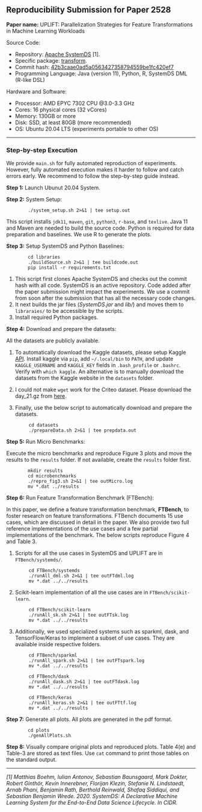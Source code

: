 ## Reproducibility Submission for Paper 2528

**Paper name:** UPLIFT: Parallelization Strategies for Feature Transformations
in Machine Learning Workloads

Source Code:
 - Repository: [Apache SystemDS](https://github.com/apache/systemds) [1]. 
 - Specific package: [transform](https://github.com/apache/systemds/tree/main/src/main/java/org/apache/sysds/runtime/transform).
 - Commit hash: [42b3caae0ad5a0563427358794559be1fc420ef7](https://github.com/apache/systemds/commit/42b3caae0ad5a0563427358794559be1fc420ef7)
 - Programming Language: Java (version 11), Python, R, SystemDS DML (R-like DSL)

Hardware and Software:

 - Processor: AMD EPYC 7302 CPU @3.0-3.3 GHz
 - Cores: 16 physical cores (32 vCores)
 - Memory: 130GB or more
 - Disk: SSD, at least 80GB (more recommended)
 - OS: Ubuntu 20.04 LTS (experiments portable to other OS)
-----------------------------------

### Step-by-step Execution

We provide `main.sh` for fully automated reproduction of experiments. However, fully automated execution makes it harder to follow and catch errors early. We recommend to follow the step-by-step guide instead.

**Step 1:** Launch Ubunut 20.04 System.

**Step 2:** System Setup:

		    ./system_setup.sh 2>&1 | tee setup.out
		    
This script installs `jdk11`, `maven`, `git`, `python3`, `r-base`, and `texlive`. Java 11 and Maven are needed to build the source code. Python is required for data preparation and baselines. We use R to generate the plots.

**Step 3:** Setup SystemDS and Python Baselines:

		    cd libraries
		    ./buildSource.sh 2>&1 | tee buildcode.out
		    pip install -r requirements.txt
	    
1) This script first clones Apache SystemDS and checks out the commit hash with all code. SystemDS is an active repository. Code added after the paper submission might impact the experiments. We use a commit from soon after the submission that has all the necessary code changes.
2) It next builds the jar files (*SystemDS.jar* and *lib/*) and moves them to `libraraies/` to be accessible by the scripts.
3) Install required Python packages.

**Step 4:** Download and prepare the datasets:

All the datasets are publicly available. 
1) To automatically download the Kaggle datasets, please setup Kaggle [API](https://github.com/Kaggle/kaggle-api). Install kaggle via `pip`, add `~/.local/bin` to `PATH`, and update `KAGGLE_USERNAME` and `KAGGLE_KEY` fields in `.bash_profile` or `.bashrc`. Verify with `which kaggle`. An alternative is to manually download the datasets from the Kaggle website in the `datasets` folder.
2) I could not make `wget` work for the Criteo dataset. Please download the day_21.gz from [here](https://criteo.wetransfer.com/downloads/4bbea9b4a54baddea549d71271a38e2c20230428071257/d4f0d2/grid).
3) Finally, use the below script to automatically download and prepare the datasets.

		    cd datasets
		    ./prepareData.sh 2>&1 | tee prepdata.out

**Step 5:** Run Micro Benchmarks:

Execute the micro benchmarks and reproduce Figure 3 plots and move the results to the `results` folder. If not available, create the `results` folder first.

		    mkdir results
		    cd microbenchmarks
		    ./repro_fig3.sh 2>&1 | tee outMicro.log
		    mv *.dat ../results

**Step 6:** Run Feature Transformation Benchmark (FTBench):

In this paper, we define a feature transformation benchmark, **FTBench**, to foster research on feature transformations. FTBench documents 15 use cases, which are discussed in detail in the paper. We also provide two full reference implementations of the use cases and a few partial implementations of the benchmark. The below scripts reproduce Figure 4 and Table 3.
1. Scripts for all the use cases in SystemDS and UPLIFT are in `FTBench/systemds/`.

		    cd FTBench/systemds
		    ./runAll_dml.sh 2>&1 | tee outFTdml.log
		    mv *.dat ../../results

2. Scikit-learn implementation of all the use cases are in `FTBench/scikit-learn`. 

		    cd FTBench/scikit-learn
		    ./runAll_sk.sh 2>&1 | tee outFTsk.log
		    mv *.dat ../../results

3. Additionally, we used specialized systems such as sparkml, dask, and TensorFlow/Keras to implement a subset of use cases.  They are available inside respective folders.

		    cd FTBench/sparkml
		    ./runAll_spark.sh 2>&1 | tee outFTspark.log
		    mv *.dat ../../results
		    
		    cd FTBench/dask
		    ./runAll_dask.sh 2>&1 | tee outFTdask.log
		    mv *.dat ../../results
		    
		    cd FTBench/keras
		    ./runAll_keras.sh 2>&1 | tee outFTtf.log
		    mv *.dat ../../results


**Step 7:** Generate all plots. All plots are generated in the pdf format.

		    cd plots
		    ./genAllPlots.sh

**Step 8:** Visually compare original plots and reproduced plots. Table 4(e) and Table-3 are stored as text files. Use `cat` command to print those tables on the standard output.

--------------------------------------


*[1] Matthias Boehm, Iulian Antonov, Sebastian Baunsgaard, Mark Dokter, Robert Ginthör, Kevin Innerebner, Florijan Klezin, Stefanie N. Lindstaedt, Arnab Phani, Benjamin Rath, Berthold Reinwald, Shafaq Siddiqui, and Sebastian Benjamin
Wrede. 2020. SystemDS: A Declarative Machine Learning System for the End-to-End Data Science Lifecycle. In CIDR.*

